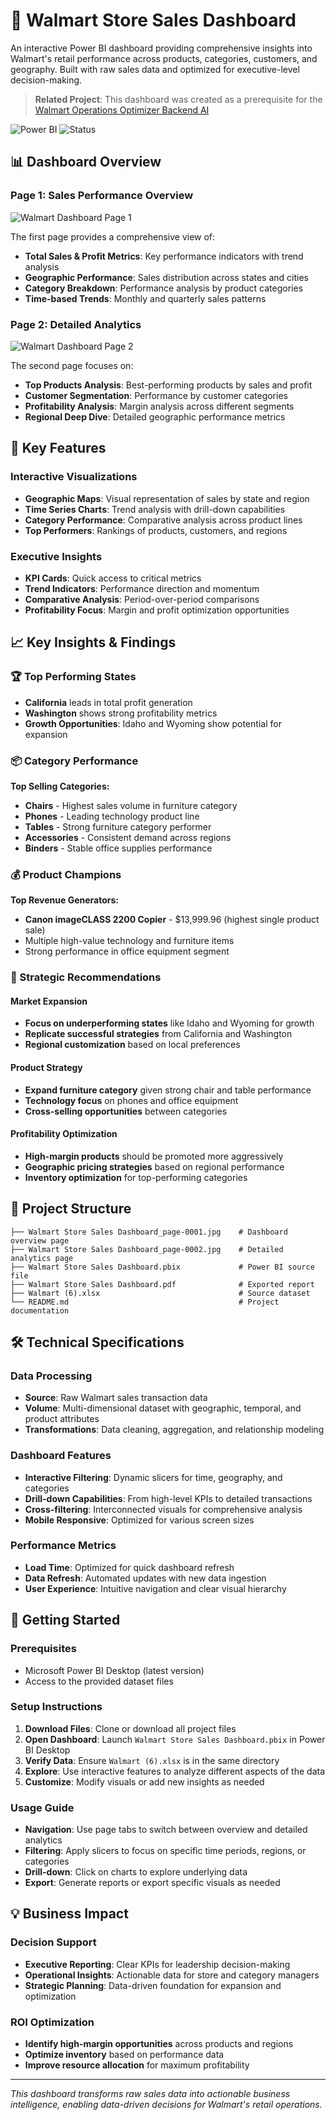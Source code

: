 # 🛒 Walmart Store Sales Dashboard
An interactive Power BI dashboard providing comprehensive insights into Walmart's retail performance across products, categories, customers, and geography. Built with raw sales data and optimized for executive-level decision-making.

> **Related Project**: This dashboard was created as a prerequisite for the [Walmart Operations Optimizer Backend AI](https://github.com/kev0-4/Wallmart-operations-optimizer-backend-AI)

![Power BI](https://img.shields.io/badge/PowerBI-F2C811?style=for-the-badge&logo=Power%20BI&logoColor=white)
![Status](https://img.shields.io/badge/Status-Complete-brightgreen?style=for-the-badge)

## 📊 Dashboard Overview

### Page 1: Sales Performance Overview
![Walmart Dashboard Page 1](Walmart%20Store%20Sales%20Dashboard_page-0001.jpg)

The first page provides a comprehensive view of:
- **Total Sales & Profit Metrics**: Key performance indicators with trend analysis
- **Geographic Performance**: Sales distribution across states and cities
- **Category Breakdown**: Performance analysis by product categories
- **Time-based Trends**: Monthly and quarterly sales patterns

### Page 2: Detailed Analytics
![Walmart Dashboard Page 2](Walmart%20Store%20Sales%20Dashboard_page-0002.jpg)

The second page focuses on:
- **Top Products Analysis**: Best-performing products by sales and profit
- **Customer Segmentation**: Performance by customer categories
- **Profitability Analysis**: Margin analysis across different segments
- **Regional Deep Dive**: Detailed geographic performance metrics

## 🎯 Key Features

### Interactive Visualizations
- **Geographic Maps**: Visual representation of sales by state and region
- **Time Series Charts**: Trend analysis with drill-down capabilities
- **Category Performance**: Comparative analysis across product lines
- **Top Performers**: Rankings of products, customers, and regions

### Executive Insights
- **KPI Cards**: Quick access to critical metrics
- **Trend Indicators**: Performance direction and momentum
- **Comparative Analysis**: Period-over-period comparisons
- **Profitability Focus**: Margin and profit optimization opportunities

## 📈 Key Insights & Findings

### 🏆 Top Performing States
- **California** leads in total profit generation
- **Washington** shows strong profitability metrics
- **Growth Opportunities**: Idaho and Wyoming show potential for expansion

### 📦 Category Performance
**Top Selling Categories:**
- **Chairs** - Highest sales volume in furniture category
- **Phones** - Leading technology product line
- **Tables** - Strong furniture category performer
- **Accessories** - Consistent demand across regions
- **Binders** - Stable office supplies performance

### 💰 Product Champions
**Top Revenue Generators:**
- **Canon imageCLASS 2200 Copier** - $13,999.96 (highest single product sale)
- Multiple high-value technology and furniture items
- Strong performance in office equipment segment

### 🎯 Strategic Recommendations

#### Market Expansion
- **Focus on underperforming states** like Idaho and Wyoming for growth
- **Replicate successful strategies** from California and Washington
- **Regional customization** based on local preferences

#### Product Strategy
- **Expand furniture category** given strong chair and table performance
- **Technology focus** on phones and office equipment
- **Cross-selling opportunities** between categories

#### Profitability Optimization
- **High-margin products** should be promoted more aggressively
- **Geographic pricing strategies** based on regional performance
- **Inventory optimization** for top-performing categories

## 📁 Project Structure

```
├── Walmart Store Sales Dashboard_page-0001.jpg    # Dashboard overview page
├── Walmart Store Sales Dashboard_page-0002.jpg    # Detailed analytics page
├── Walmart Store Sales Dashboard.pbix             # Power BI source file
├── Walmart Store Sales Dashboard.pdf              # Exported report
├── Walmart (6).xlsx                               # Source dataset
└── README.md                                      # Project documentation
```

## 🛠️ Technical Specifications

### Data Processing
- **Source**: Raw Walmart sales transaction data
- **Volume**: Multi-dimensional dataset with geographic, temporal, and product attributes
- **Transformations**: Data cleaning, aggregation, and relationship modeling

### Dashboard Features
- **Interactive Filtering**: Dynamic slicers for time, geography, and categories
- **Drill-down Capabilities**: From high-level KPIs to detailed transactions
- **Cross-filtering**: Interconnected visuals for comprehensive analysis
- **Mobile Responsive**: Optimized for various screen sizes

### Performance Metrics
- **Load Time**: Optimized for quick dashboard refresh
- **Data Refresh**: Automated updates with new data ingestion
- **User Experience**: Intuitive navigation and clear visual hierarchy

## 🚀 Getting Started

### Prerequisites
- Microsoft Power BI Desktop (latest version)
- Access to the provided dataset files

### Setup Instructions
1. **Download Files**: Clone or download all project files
2. **Open Dashboard**: Launch `Walmart Store Sales Dashboard.pbix` in Power BI Desktop
3. **Verify Data**: Ensure `Walmart (6).xlsx` is in the same directory
4. **Explore**: Use interactive features to analyze different aspects of the data
5. **Customize**: Modify visuals or add new insights as needed

### Usage Guide
- **Navigation**: Use page tabs to switch between overview and detailed analytics
- **Filtering**: Apply slicers to focus on specific time periods, regions, or categories
- **Drill-down**: Click on charts to explore underlying data
- **Export**: Generate reports or export specific visuals as needed

## 💡 Business Impact

### Decision Support
- **Executive Reporting**: Clear KPIs for leadership decision-making
- **Operational Insights**: Actionable data for store and category managers
- **Strategic Planning**: Data-driven foundation for expansion and optimization

### ROI Optimization  
- **Identify high-margin opportunities** across products and regions
- **Optimize inventory** based on performance data
- **Improve resource allocation** for maximum profitability


---

*This dashboard transforms raw sales data into actionable business intelligence, enabling data-driven decisions for Walmart's retail operations.*
